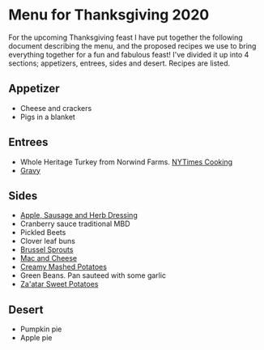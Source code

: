 # Menu for Thanksgiving 2020

For the upcoming Thanksgiving feast I have put together the following document describing the menu, and the proposed recipes we use to bring everything together for a fun and fabulous feast! I've divided it up into 4 sections; appetizers, entrees, sides and desert. Recipes are listed.

## Appetizer

* Cheese and crackers
* Pigs in a blanket

## Entrees

* Whole Heritage Turkey from Norwind Farms. [NYTimes Cooking](https://cooking.nytimes.com/recipes/1015474-simple-roast-turkey)
* [Gravy](https://www.thekitchn.com/how-to-make-quick-turkey-gravy-thanksgiving-cooking-lessons-from-the-kitchn-161016)

## Sides

* [Apple, Sausage and Herb Dressing](http://www.foodnetwork.com/recipes/ina-garten/sausage-and-herb-stuffing-recipe-1943434)
* Cranberry sauce traditional MBD
* Pickled Beets
* Clover leaf buns
* [Brussel Sprouts](https://cravingsbychrissyteigen.com/cravings/balsamic-glazed-brussels-sprouts-with-bacon-cranberries-walnuts-and-blue-cheese/)
* [Mac and Cheese](https://www.saveur.com/article/Recipes/Artisanal-Macaroni-and-Cheese)
* [Creamy Mashed Potatoes](https://www.bonappetit.com/recipe/ultra-creamy-mashed-potatoes)
* Green Beans. Pan sauteed with some garlic
* [Za'atar Sweet Potatoes](https://www.epicurious.com/recipes/food/views/zaatar-sweet-potatoes-and-garlicky-kale)

## Desert

* Pumpkin pie
* Apple pie
